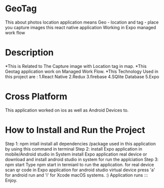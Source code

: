# GeoTag
This about photos location application means Geo - location and tag - place you capture images
this react native application Working in Expo managed work flow 

# Description
*This is Related to The Capture image with Location tag in map.
*This Geotag application work on Managed Work Flow.
*This 
Technology Used in this project are :
1.React Native
2.Redux
3.firebase 
4.SQlite Database
5.Expo
# Cross Platform
This application worked on ios as well as Android Devices to.
# How to Install and Run the Project
Step 1: npm intall 
install all dependencies /package used in this application by using this command in terminal
Step 2: install Expo application in mobile/Android studio in System
install Expo application real device or download and install android studio in system for run the applciation
Step 3: npm start
Type npm start in termianl to run the application.
for real device scan qr code in Expo application
for android studio virtual device press 'a' for android run and 'i' for Xcode macOS systems.
:) Application runs ::: Enjoy.





